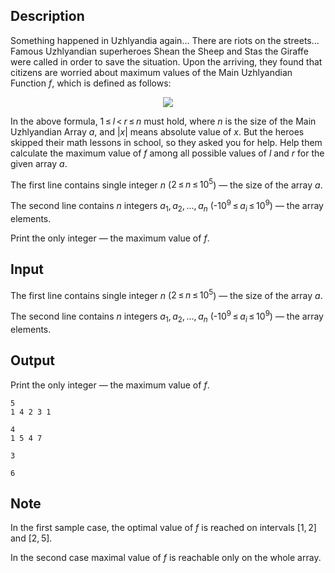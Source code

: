 ## Description

<div><p>Something happened in Uzhlyandia again... There are riots on the streets... Famous Uzhlyandian superheroes Shean the Sheep and Stas the Giraffe were called in order to save the situation. Upon the arriving, they found that citizens are worried about maximum values of the Main Uzhlyandian Function <span class="tex-span"><i>f</i></span>, which is defined as follows:</p><center class="tex-equation"><img align="middle" class="tex-formula" src="file://bcHbxnap.png" style="max-width: 100.0%;max-height: 100.0%;"></center><p>In the above formula, <span class="tex-span">1 ≤ <i>l</i> &lt; <i>r</i> ≤ <i>n</i></span> must hold, where <span class="tex-span"><i>n</i></span> is the size of the Main Uzhlyandian Array <span class="tex-span"><i>a</i></span>, and <span class="tex-span">|<i>x</i>|</span> means absolute value of <span class="tex-span"><i>x</i></span>. But the heroes skipped their math lessons in school, so they asked you for help. Help them calculate the maximum value of <span class="tex-span"><i>f</i></span> among all possible values of <span class="tex-span"><i>l</i></span> and <span class="tex-span"><i>r</i></span> for the given array <span class="tex-span"><i>a</i></span>.</p></div><div class="input-specification"><p>The first line contains single integer <span class="tex-span"><i>n</i></span> (<span class="tex-span">2 ≤ <i>n</i> ≤ 10<sup class="upper-index">5</sup></span>)&nbsp;— the size of the array <span class="tex-span"><i>a</i></span>.</p><p>The second line contains <span class="tex-span"><i>n</i></span> integers <span class="tex-span"><i>a</i><sub class="lower-index">1</sub>, <i>a</i><sub class="lower-index">2</sub>, ..., <i>a</i><sub class="lower-index"><i>n</i></sub></span> (-<span class="tex-span">10<sup class="upper-index">9</sup> ≤ <i>a</i><sub class="lower-index"><i>i</i></sub> ≤ 10<sup class="upper-index">9</sup></span>)&nbsp;— the array elements.</p></div><div class="output-specification"><p>Print the only integer&nbsp;— the maximum value of <span class="tex-span"><i>f</i></span>.</p></div>

## Input

<p>The first line contains single integer <span class="tex-span"><i>n</i></span> (<span class="tex-span">2 ≤ <i>n</i> ≤ 10<sup class="upper-index">5</sup></span>)&nbsp;— the size of the array <span class="tex-span"><i>a</i></span>.</p><p>The second line contains <span class="tex-span"><i>n</i></span> integers <span class="tex-span"><i>a</i><sub class="lower-index">1</sub>, <i>a</i><sub class="lower-index">2</sub>, ..., <i>a</i><sub class="lower-index"><i>n</i></sub></span> (-<span class="tex-span">10<sup class="upper-index">9</sup> ≤ <i>a</i><sub class="lower-index"><i>i</i></sub> ≤ 10<sup class="upper-index">9</sup></span>)&nbsp;— the array elements.</p>

## Output

<p>Print the only integer&nbsp;— the maximum value of <span class="tex-span"><i>f</i></span>.</p>





```input1
5
1 4 2 3 1

```




```input2
4
1 5 4 7

```




```output1
3
```




```output2
6
```



## Note

<p>In the first sample case, the optimal value of <span class="tex-span"><i>f</i></span> is reached on intervals <span class="tex-span">[1, 2]</span> and <span class="tex-span">[2, 5]</span>.</p><p>In the second case maximal value of <span class="tex-span"><i>f</i></span> is reachable only on the whole array.</p>
